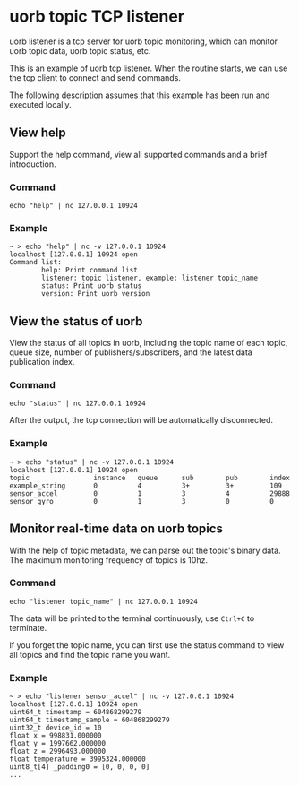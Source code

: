 # uorb topic TCP listener

uorb listener is a tcp server for uorb topic monitoring, which can monitor uorb topic data, uorb topic status, etc.

This is an example of uorb tcp listener. When the routine starts, we can use the tcp client to connect and send
commands.

The following description assumes that this example has been run and executed locally.

## View help

Support the help command, view all supported commands and a brief introduction.

### Command

```shell
echo "help" | nc 127.0.0.1 10924
```

### Example

```text
~ > echo "help" | nc -v 127.0.0.1 10924                 
localhost [127.0.0.1] 10924 open
Command list: 
        help: Print command list
        listener: topic listener, example: listener topic_name
        status: Print uorb status
        version: Print uorb version
```

## View the status of uorb

View the status of all topics in uorb, including the topic name of each topic, queue size, number of
publishers/subscribers, and the latest data publication index.

### Command

```shell
echo "status" | nc 127.0.0.1 10924
```

After the output, the tcp connection will be automatically disconnected.

### Example

```text
~ > echo "status" | nc -v 127.0.0.1 10924
localhost [127.0.0.1] 10924 open
topic                instance   queue      sub        pub        index
example_string       0          4          3+         3+         109
sensor_accel         0          1          3          4          29888
sensor_gyro          0          1          3          0          0
```

## Monitor real-time data on uorb topics

With the help of topic metadata, we can parse out the topic's binary data. The maximum monitoring frequency of topics is
10hz.

### Command

```shell
echo "listener topic_name" | nc 127.0.0.1 10924
```

The data will be printed to the terminal continuously, use `Ctrl+C` to terminate.

If you forget the topic name, you can first use the status command to view all topics and find the topic name you want.

### Example

```text
~ > echo "listener sensor_accel" | nc -v 127.0.0.1 10924
localhost [127.0.0.1] 10924 open
uint64_t timestamp = 604868299279
uint64_t timestamp_sample = 604868299279
uint32_t device_id = 10
float x = 998831.000000
float y = 1997662.000000
float z = 2996493.000000
float temperature = 3995324.000000
uint8_t[4] _padding0 = [0, 0, 0, 0]
...
```
